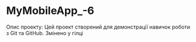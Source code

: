 # MyMobileApp_-6
Опис проекту:
Цей проект створений для демонстрації навичок роботи з Git та GitHub.
Змінено у гілці
